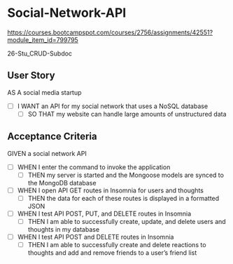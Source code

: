 # Social-Network-API

https://courses.bootcampspot.com/courses/2756/assignments/42551?module_item_id=799795 

26-Stu_CRUD-Subdoc



## User Story

AS A social media startup
- [ ] I WANT an API for my social network that uses a NoSQL database
    - [ ] SO THAT my website can handle large amounts of unstructured data

## Acceptance Criteria

GIVEN a social network API
- [ ] WHEN I enter the command to invoke the application
    - [ ] THEN my server is started and the Mongoose models are synced to the MongoDB database
- [ ] WHEN I open API GET routes in Insomnia for users and thoughts
    - [ ] THEN the data for each of these routes is displayed in a formatted JSON
- [ ] WHEN I test API POST, PUT, and DELETE routes in Insomnia
    - [ ] THEN I am able to successfully create, update, and delete users and thoughts in my database
- [ ] WHEN I test API POST and DELETE routes in Insomnia
    - [ ] THEN I am able to successfully create and delete reactions to thoughts and add and remove friends to a user’s friend list